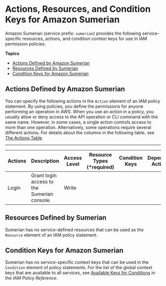 # Actions, Resources, and Condition Keys for Amazon Sumerian<a name="list_amazonsumerian"></a>

Amazon Sumerian \(service prefix: `sumerian`\) provides the following service\-specific resources, actions, and condition context keys for use in IAM permission policies\.

**Topics**
+ [Actions Defined by Amazon Sumerian](#amazonsumerian-actions-as-permissions)
+ [Resources Defined by Sumerian](#amazonsumerian-resources-for-iam-policies)
+ [Condition Keys for Amazon Sumerian](#amazonsumerian-policy-keys)

## Actions Defined by Amazon Sumerian<a name="amazonsumerian-actions-as-permissions"></a>

You can specify the following actions in the `Action` element of an IAM policy statement\. By using policies, you define the permissions for anyone performing an operation in AWS\. When you use an action in a policy, you usually allow or deny access to the API operation or CLI command with the same name\. However, in some cases, a single action controls access to more than one operation\. Alternatively, some operations require several different actions\. For details about the columns in the following table, see [The Actions Table](reference_policies_actions-resources-contextkeys.md#actions_table)\.


****  

| Actions | Description | Access Level | Resource Types \(\*required\) | Condition Keys | Dependent Actions | 
| --- | --- | --- | --- | --- | --- | 
| Login | Grant login access to the Sumerian console\. | Write |  |  |  | 

## Resources Defined by Sumerian<a name="amazonsumerian-resources-for-iam-policies"></a>

Sumerian has no service\-defined resources that can be used as the `Resource` element of an IAM policy statement\.

## Condition Keys for Amazon Sumerian<a name="amazonsumerian-policy-keys"></a>

Sumerian has no service\-specific context keys that can be used in the `Condition` element of policy statements\. For the list of the global context keys that are available to all services, see [Available Keys for Conditions](http://docs.aws.amazon.com/IAM/latest/UserGuide/reference_policies_condition-keys.html#AvailableKeys) in the *IAM Policy Reference*\.